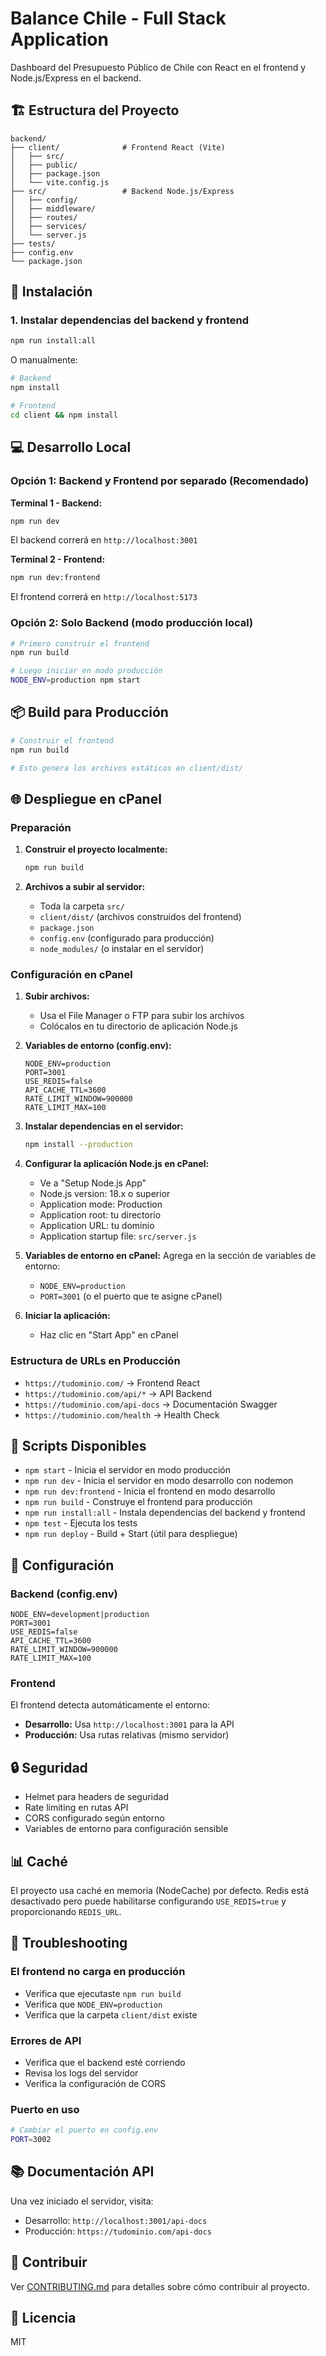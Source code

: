 # Balance Chile - Full Stack Application

Dashboard del Presupuesto Público de Chile con React en el frontend y Node.js/Express en el backend.

## 🏗️ Estructura del Proyecto

```
backend/
├── client/              # Frontend React (Vite)
│   ├── src/
│   ├── public/
│   ├── package.json
│   └── vite.config.js
├── src/                 # Backend Node.js/Express
│   ├── config/
│   ├── middleware/
│   ├── routes/
│   ├── services/
│   └── server.js
├── tests/
├── config.env
└── package.json
```

## 🚀 Instalación

### 1. Instalar dependencias del backend y frontend

```bash
npm run install:all
```

O manualmente:

```bash
# Backend
npm install

# Frontend
cd client && npm install
```

## 💻 Desarrollo Local

### Opción 1: Backend y Frontend por separado (Recomendado)

**Terminal 1 - Backend:**
```bash
npm run dev
```
El backend correrá en `http://localhost:3001`

**Terminal 2 - Frontend:**
```bash
npm run dev:frontend
```
El frontend correrá en `http://localhost:5173`

### Opción 2: Solo Backend (modo producción local)

```bash
# Primero construir el frontend
npm run build

# Luego iniciar en modo producción
NODE_ENV=production npm start
```

## 📦 Build para Producción

```bash
# Construir el frontend
npm run build

# Esto genera los archivos estáticos en client/dist/
```

## 🌐 Despliegue en cPanel

### Preparación

1. **Construir el proyecto localmente:**
   ```bash
   npm run build
   ```

2. **Archivos a subir al servidor:**
   - Toda la carpeta `src/`
   - `client/dist/` (archivos construidos del frontend)
   - `package.json`
   - `config.env` (configurado para producción)
   - `node_modules/` (o instalar en el servidor)

### Configuración en cPanel

1. **Subir archivos:**
   - Usa el File Manager o FTP para subir los archivos
   - Colócalos en tu directorio de aplicación Node.js

2. **Variables de entorno (config.env):**
   ```env
   NODE_ENV=production
   PORT=3001
   USE_REDIS=false
   API_CACHE_TTL=3600
   RATE_LIMIT_WINDOW=900000
   RATE_LIMIT_MAX=100
   ```

3. **Instalar dependencias en el servidor:**
   ```bash
   npm install --production
   ```

4. **Configurar la aplicación Node.js en cPanel:**
   - Ve a "Setup Node.js App"
   - Node.js version: 18.x o superior
   - Application mode: Production
   - Application root: tu directorio
   - Application URL: tu dominio
   - Application startup file: `src/server.js`

5. **Variables de entorno en cPanel:**
   Agrega en la sección de variables de entorno:
   - `NODE_ENV=production`
   - `PORT=3001` (o el puerto que te asigne cPanel)

6. **Iniciar la aplicación:**
   - Haz clic en "Start App" en cPanel

### Estructura de URLs en Producción

- `https://tudominio.com/` → Frontend React
- `https://tudominio.com/api/*` → API Backend
- `https://tudominio.com/api-docs` → Documentación Swagger
- `https://tudominio.com/health` → Health Check

## 🔧 Scripts Disponibles

- `npm start` - Inicia el servidor en modo producción
- `npm run dev` - Inicia el servidor en modo desarrollo con nodemon
- `npm run dev:frontend` - Inicia el frontend en modo desarrollo
- `npm run build` - Construye el frontend para producción
- `npm run install:all` - Instala dependencias del backend y frontend
- `npm test` - Ejecuta los tests
- `npm run deploy` - Build + Start (útil para despliegue)

## 📝 Configuración

### Backend (config.env)

```env
NODE_ENV=development|production
PORT=3001
USE_REDIS=false
API_CACHE_TTL=3600
RATE_LIMIT_WINDOW=900000
RATE_LIMIT_MAX=100
```

### Frontend

El frontend detecta automáticamente el entorno:
- **Desarrollo:** Usa `http://localhost:3001` para la API
- **Producción:** Usa rutas relativas (mismo servidor)

## 🔒 Seguridad

- Helmet para headers de seguridad
- Rate limiting en rutas API
- CORS configurado según entorno
- Variables de entorno para configuración sensible

## 📊 Caché

El proyecto usa caché en memoria (NodeCache) por defecto. Redis está desactivado pero puede habilitarse configurando `USE_REDIS=true` y proporcionando `REDIS_URL`.

## 🐛 Troubleshooting

### El frontend no carga en producción
- Verifica que ejecutaste `npm run build`
- Verifica que `NODE_ENV=production`
- Verifica que la carpeta `client/dist` existe

### Errores de API
- Verifica que el backend esté corriendo
- Revisa los logs del servidor
- Verifica la configuración de CORS

### Puerto en uso
```bash
# Cambiar el puerto en config.env
PORT=3002
```

## 📚 Documentación API

Una vez iniciado el servidor, visita:
- Desarrollo: `http://localhost:3001/api-docs`
- Producción: `https://tudominio.com/api-docs`

## 🤝 Contribuir

Ver [CONTRIBUTING.md](../CONTRIBUTING.md) para detalles sobre cómo contribuir al proyecto.

## 📄 Licencia

MIT
